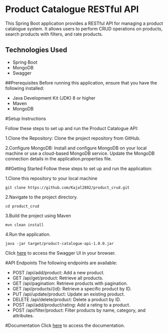# Product Catalogue RESTful API


This Spring Boot application provides a RESTful API for managing a product catalogue system. It allows users to perform CRUD operations on products, search products with filters, and rate products.

## Technologies Used

* Spring Boot
* MongoDB
* Swagger

##Prerequisites
Before running this application, ensure that you have the following installed:

* Java Development Kit (JDK) 8 or higher
* Maven
* MongoDB

#Setup Instructions

Follow these steps to set up and run the Product Catalogue API:

1.Clone the Repository:  Clone the project repository from GitHub.

2.Configure MongoDB: Install and configure MongoDB on your local machine or use a            cloud-based MongoDB service. Update the MongoDB connection details in the application.properties file.


##Getting Started
Follow these steps to set up and run the application:

1.Clone this repository to your local machine

```
git clone https://github.com/Kajal2802/product_crud.git
```
2.Navigate to the project directory.

```
cd product_crud
```
3.Build the project using Maven

```
mvn clean install

```
4.Run the application.

```
java -jar target/product-catalogue-api-1.0.0.jar

```

Click [here](http://localhost:9091/swagger-ui.html#/product45controller) to access the Swagger UI in your browser.

#API Endpoints
The following endpoints are available:
* POST /api/add/product: Add a new product.
* GET /api/get/product: Retrieve all products.
* GET /api/pagination: Retrieve products with pagination.
* GET /api/products/{id}: Retrieve a specific product by ID.
* PUT /api/update/product: Update an existing product.
* DELETE /api/delete/product: Delete a product by ID.
* POST /api/add/product/rating: Add a rating to a product.
* POST /api/filter/product: Filter products by name, category, and attributes.

#Documentation
Click [here](http://localhost:9091/swagger-ui.html#/product45controller) to access the documentation.





